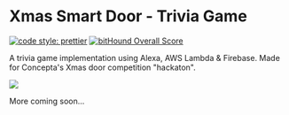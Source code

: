 # Xmas Smart Door - Trivia Game

[![code style: prettier](https://img.shields.io/badge/code_style-prettier-ff69b4.svg?style=flat-square)](https://github.com/prettier/prettier)
[![bitHound Overall Score](https://www.bithound.io/github/leoafarias/xmas-smart-door/badges/score.svg)](https://www.bithound.io/github/leoafarias/xmas-smart-door)

A trivia game implementation using Alexa, AWS Lambda & Firebase. Made for Concepta's Xmas door competition "hackaton".

![](https://media.giphy.com/media/5KyOK9xvtfna/giphy.gif)

More coming soon...